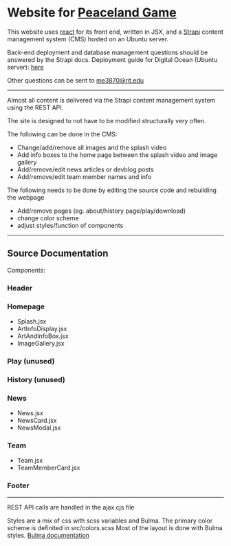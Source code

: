 
# Website for [Peaceland Game](https://github.com/Peaceland-Game/Peaceland)

This website uses [react](https://react.dev/learn) for its front end, written in JSX, and a [Strapi](https://docs.strapi.io/dev-docs/intro) content management system (CMS) hosted on an Ubuntu server.

Back-end deployment and database management questions should be answered by the Strapi docs.
Deployment guide for Digital Ocean (Ubuntu server): [here](https://docs.strapi.io/dev-docs/deployment/digitalocean)

Other questions can be sent to me3870@rit.edu

---

Almost all content is delivered via the Strapi content management system using the REST API. 

The site is designed to not have to be modified structurally very often. 

The following can be done in the CMS:

- Change/add/remove all images and the splash video
- Add info boxes to the home page between the splash video and image gallery
- Add/remove/edit news articles or devblog posts 
- Add/remove/edit team member names and info

The following needs to be done by editing the source code and rebuilding the webpage

- Add/remove pages (eg. about/history page/play/download)
- change color scheme
- adjust styles/function of components

---
## Source Documentation

Components:
### Header
### Homepage
- Splash.jsx
- ArtInfoDisplay.jsx
- ArtAndInfoBox.jsx
- ImageGallery.jsx
### Play (unused)
### History (unused)
### News
- News.jsx
- NewsCard.jsx
- NewsModal.jsx
### Team
- Team.jsx
- TeamMemberCard.jsx
### Footer

---
REST API calls are handled in the ajax.cjs file

Styles are a mix of css with scss variables and Bulma. 
The primary color scheme is definited in src/colors.scss
Most of the layout is done with Bulma styles.
[Bulma documentation](https://bulma.io/documentation/)

